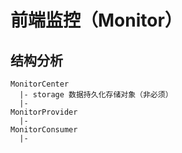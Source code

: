 # 前端监控（Monitor）

## 结构分析

```
MonitorCenter
  |- storage 数据持久化存储对象（非必须）
  |-
MonitorProvider
  |-
MonitorConsumer
  |-
```
